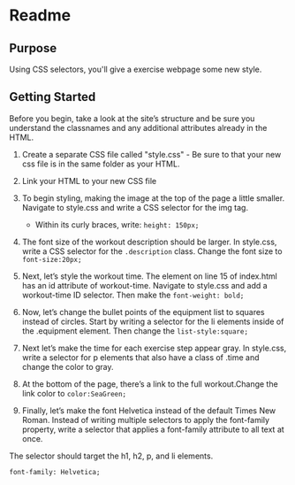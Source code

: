 # Readme

## Purpose

Using CSS selectors, you'll give a exercise webpage some new style. 

## Getting Started

Before you begin, take a look at the site’s structure and be sure you understand the classnames and any additional attributes already in the HTML. 

1. Create a separate CSS file called "style.css" - Be sure to that your new css file is in the same folder as your HTML.
2. Link your HTML to your new CSS file 
3. To begin styling, making the image at the top of the page a little smaller. Navigate to style.css and write a CSS selector for the img tag.
    - Within its curly braces, write: ```height: 150px;```
4. The font size of the workout description should be larger. In style.css, write a CSS selector for the ```.description``` class. Change the font size to ```font-size:20px;```
5. Next, let’s style the workout time. The element on line 15 of index.html has an id attribute of workout-time. Navigate to style.css and add a workout-time ID selector. Then make the ```font-weight: bold;```
6. Now, let’s change the bullet points of the equipment list to squares instead of circles. Start by writing a selector for the li elements inside of the .equipment element. Then change the ```list-style:square;```
7. Next let’s make the time for each exercise step appear gray. In style.css, write a selector for p elements that also have a class of .time and change the color to gray. 
8. At the bottom of the page, there’s a link to the full workout.Change the link color to ```color:SeaGreen;```

9. Finally, let’s make the font Helvetica instead of the default Times New Roman. Instead of writing multiple selectors to apply the font-family property, write a selector that applies a font-family attribute to all text at once.

The selector should target the h1, h2, p, and li elements.

```font-family: Helvetica;```